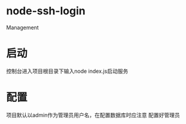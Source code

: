 # node-ssh-login
Management

# 启动
控制台进入项目根目录下输入node index.js启动服务

# 配置
项目默认以admin作为管理员用户名，在配置数据库时应注意
配置好管理员
